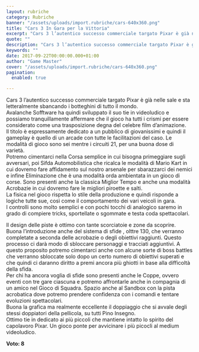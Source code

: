 ```yaml
---
layout: rubriche
category: Rubriche
banner: "/assets/uploads/import.rubriche/cars-640x360.png"
title: "Cars 3 In Gara per la Vittoria"
excerpt: "Cars 3 l’autentico successo commerciale targato Pixar è già nelle sale e sta letteralmente sbancando i botteghini di tutto il mondo. Avalanche Sofftware ha quindi sviluppato il suo tie in videoludico e possiamo tranquillamente affermare che il gioco ha tutti i crismi per essere considerato come una trasposizione degna del celebre film d’animazione. Il titolo [&hellip"
quote: ""
description: "Cars 3 l’autentico successo commerciale targato Pixar è già nelle sale e sta letteralmente sbancando i botteghini di tutto il mondo. Avalanche Sofftware ha quindi sviluppato il suo tie in videoludico e possiamo tranquillamente affermare che il gioco ha tutti i crismi per essere considerato come una trasposizione degna del celebre film d’animazione. Il titolo [&hellip"
keywords: ""
date: 2017-09-22T00:00:00.000+01:00
author: "Game Master"
cover: "/assets/uploads/import.rubriche/cars-640x360.png"
pagination:
  enabled: true

---
```


  
Cars 3 l’autentico successo commerciale targato Pixar è già nelle sale e sta letteralmente sbancando i botteghini di tutto il mondo.  
Avalanche Sofftware ha quindi sviluppato il suo tie in videoludico e possiamo tranquillamente affermare che il gioco ha tutti i crismi per essere considerato come una trasposizione degna del celebre film d’animazione.  
Il titolo è espressamente dedicato a un pubblico di giovanissimi e quindi il gameplay è quello di un arcade con tutte le facilitazioni del caso. Le modalità di gioco sono sei mentre i circuiti 21, per una buona dose di varietà.  
Potremo cimentarci nella Corsa semplice in cui bisogna primeggiare sugli avversari, poi Sifda Automobilistica che ricalca le modalità di Mario Kart in cui dovremo fare affidamento sul nostro arsenale per sbarazzarci dei nemici e infine Eliminazione che è una modalità orda ambientata in un gioco di corse. Sono presenti anche la classica Miglior Tempo e anche una modalità Acrobazie in cui dovremo fare le migliori piroette e salti.  
La fisica nel gioco rispetta lo stile della produzione e quindi risponde a logiche tutte sue, così come il comportamento dei vari veicoli in gara.  
I controlli sono molto semplici e con pochi tocchi di analogico saremo in grado di compiere tricks, sportellate o sgommate e testa coda spettacolari.  
  
Il design delle piste è ottimo con tante scorciatoie e zone da scoprire.  
Buona l’introduzione anche del sistema di sfide , olttre 130, che verranno completate a seconda delle acrobazie o degli obiettivi raggiunti. Questo processo ci darà modo di sbloccare personaggi e tracciati aggiuntivi. A questo proposito potremo cimentarci anche con alcune sorte di boss battles che verranno sbloccate solo dopo un certo numero di obiettivi superati e che quindi ci daranno diritto a premi ancora più ghiotti in base alla difficoltà della sfida.  
Per chi ha ancora voglia di sfide sono presenti anche le Coppe, ovvero eventi con tre gare ciascuna e potremo affrontarle anche in compagnia di un amico nel Gioco di Squadra. Spazio anche al Sandbox con la pista acrobatica dove potremo prendere confidenza con i comandi e tentare evoluzioni spettacolari.  
Buona la grafica ma realmente eccellente il doppiaggio che si avvale degli stessi doppiatori della pellicola, su tutti Pino Insegno.  
Ottimo tie in dedicato ai più piccoli che mantiene intatto lo spirito del capolavoro Pixar. Un gioco ponte per avvicinare i più picocli al medium videoludico.

**Voto: 8**